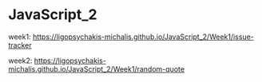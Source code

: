 # JavaScript_2

week1: https://ligopsychakis-michalis.github.io/JavaScript_2/Week1/issue-tracker

week2: https://ligopsychakis-michalis.github.io/JavaScript_2/Week1/random-quote
